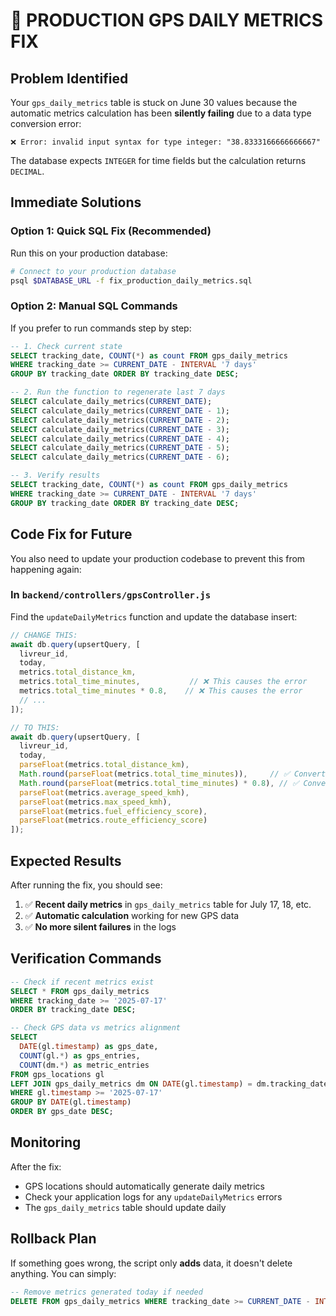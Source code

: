 # 🚨 PRODUCTION GPS DAILY METRICS FIX

## **Problem Identified**
Your `gps_daily_metrics` table is stuck on June 30 values because the automatic metrics calculation has been **silently failing** due to a data type conversion error:

```
❌ Error: invalid input syntax for type integer: "38.8333166666666667"
```

The database expects `INTEGER` for time fields but the calculation returns `DECIMAL`.

## **Immediate Solutions**

### **Option 1: Quick SQL Fix (Recommended)**
Run this on your production database:

```bash
# Connect to your production database
psql $DATABASE_URL -f fix_production_daily_metrics.sql
```

### **Option 2: Manual SQL Commands**
If you prefer to run commands step by step:

```sql
-- 1. Check current state
SELECT tracking_date, COUNT(*) as count FROM gps_daily_metrics 
WHERE tracking_date >= CURRENT_DATE - INTERVAL '7 days'
GROUP BY tracking_date ORDER BY tracking_date DESC;

-- 2. Run the function to regenerate last 7 days
SELECT calculate_daily_metrics(CURRENT_DATE);
SELECT calculate_daily_metrics(CURRENT_DATE - 1);
SELECT calculate_daily_metrics(CURRENT_DATE - 2);
SELECT calculate_daily_metrics(CURRENT_DATE - 3);
SELECT calculate_daily_metrics(CURRENT_DATE - 4);
SELECT calculate_daily_metrics(CURRENT_DATE - 5);
SELECT calculate_daily_metrics(CURRENT_DATE - 6);

-- 3. Verify results
SELECT tracking_date, COUNT(*) as count FROM gps_daily_metrics 
WHERE tracking_date >= CURRENT_DATE - INTERVAL '7 days'
GROUP BY tracking_date ORDER BY tracking_date DESC;
```

## **Code Fix for Future**

You also need to update your production codebase to prevent this from happening again:

### **In `backend/controllers/gpsController.js`**

Find the `updateDailyMetrics` function and update the database insert:

```javascript
// CHANGE THIS:
await db.query(upsertQuery, [
  livreur_id,
  today,
  metrics.total_distance_km,
  metrics.total_time_minutes,           // ❌ This causes the error
  metrics.total_time_minutes * 0.8,    // ❌ This causes the error
  // ...
]);

// TO THIS:
await db.query(upsertQuery, [
  livreur_id,
  today,
  parseFloat(metrics.total_distance_km),
  Math.round(parseFloat(metrics.total_time_minutes)),     // ✅ Convert to integer
  Math.round(parseFloat(metrics.total_time_minutes) * 0.8), // ✅ Convert to integer
  parseFloat(metrics.average_speed_kmh),
  parseFloat(metrics.max_speed_kmh),
  parseFloat(metrics.fuel_efficiency_score),
  parseFloat(metrics.route_efficiency_score)
]);
```

## **Expected Results**

After running the fix, you should see:

1. ✅ **Recent daily metrics** in `gps_daily_metrics` table for July 17, 18, etc.
2. ✅ **Automatic calculation** working for new GPS data
3. ✅ **No more silent failures** in the logs

## **Verification Commands**

```sql
-- Check if recent metrics exist
SELECT * FROM gps_daily_metrics 
WHERE tracking_date >= '2025-07-17' 
ORDER BY tracking_date DESC;

-- Check GPS data vs metrics alignment
SELECT 
  DATE(gl.timestamp) as gps_date,
  COUNT(gl.*) as gps_entries,
  COUNT(dm.*) as metric_entries
FROM gps_locations gl
LEFT JOIN gps_daily_metrics dm ON DATE(gl.timestamp) = dm.tracking_date
WHERE gl.timestamp >= '2025-07-17'
GROUP BY DATE(gl.timestamp)
ORDER BY gps_date DESC;
```

## **Monitoring**

After the fix:
- GPS locations should automatically generate daily metrics
- Check your application logs for any `updateDailyMetrics` errors
- The `gps_daily_metrics` table should update daily

## **Rollback Plan**

If something goes wrong, the script only **adds** data, it doesn't delete anything. You can simply:

```sql
-- Remove metrics generated today if needed
DELETE FROM gps_daily_metrics WHERE tracking_date >= CURRENT_DATE - INTERVAL '7 days';
``` 